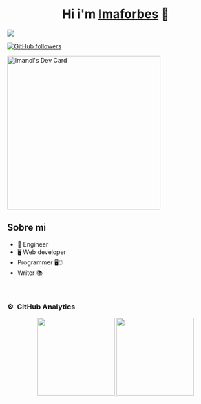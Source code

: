 <div align="center">
<h1 align="center">Hi i'm <a href="https://www.imaforbes.com/">Imaforbes</a> 🖖</h1>
</div>
<img src="https://img-cdn.inc.com/image/upload/w_1024,h_576,c_fill/images/panoramic/GettyImages-90504957_534260_xifb9j.jpg">

[![GitHub followers](https://img.shields.io/github/followers/imaforbes?style=social)](https://github.com/Imaforbes)

<a href="https://app.daily.dev/imaforbes"><img src="https://api.daily.dev/devcards/v2/0jXPEqNRJ3oqWwgI0GpY1.png?type=default&r=atr" width="356" alt="Imanol's Dev Card"/></a>

## Sobre mi

- 🧰 Engineer  
- 🖥️ Web developer
- Programmer 🖥️🖱️
- Writer 📚
<br>


### ⚙️ &nbsp;GitHub Analytics

<p align="center">
<a href="https://github.com/Imaforbes">
  <img height="180em" src="https://github-readme-stats-eight-theta.vercel.app/api?username=Imaforbes&show_icons=true&theme=algolia&include_all_commits=true&count_private=true"/>
  <img height="180em" src="https://github-readme-stats-eight-theta.vercel.app/api/top-langs/?username=Imaforbes&layout=compact&langs_count=8&theme=algolia"/>
</a>
</p>
